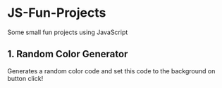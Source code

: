 # JS-Fun-Projects
Some small fun projects using JavaScript

##  1. Random Color Generator
Generates a random color code and set this code to the background on button click! 

